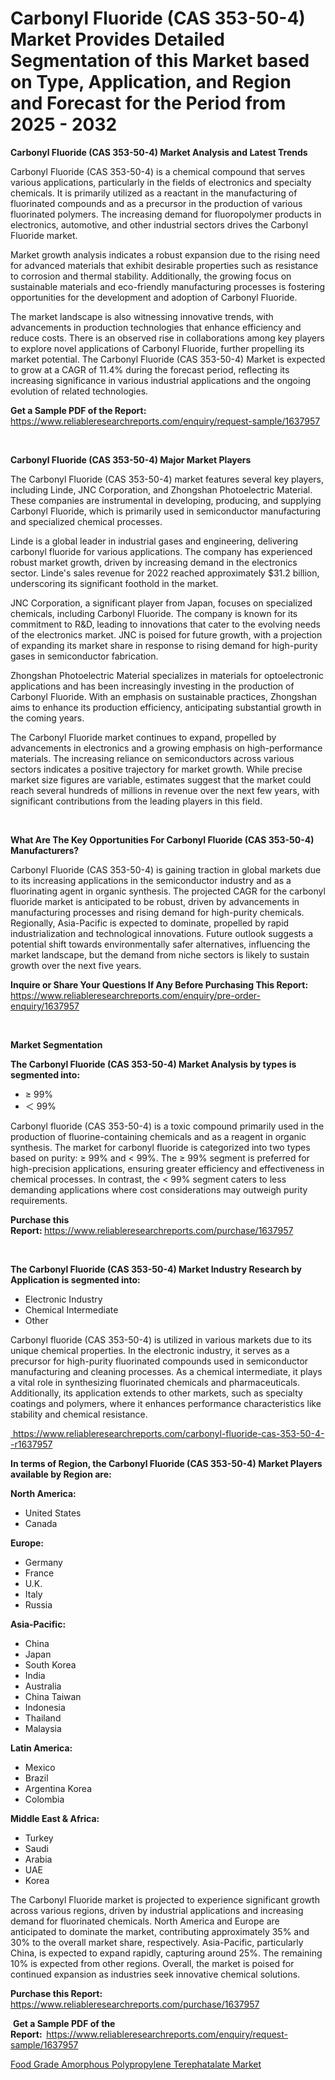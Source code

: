 <p><h1>Carbonyl Fluoride (CAS 353-50-4) Market Provides Detailed Segmentation of this Market based on Type, Application, and Region and Forecast for the Period from 2025 - 2032</h1></p><p><strong>Carbonyl Fluoride (CAS 353-50-4) Market Analysis and Latest Trends</strong></p>
<p><p>Carbonyl Fluoride (CAS 353-50-4) is a chemical compound that serves various applications, particularly in the fields of electronics and specialty chemicals. It is primarily utilized as a reactant in the manufacturing of fluorinated compounds and as a precursor in the production of various fluorinated polymers. The increasing demand for fluoropolymer products in electronics, automotive, and other industrial sectors drives the Carbonyl Fluoride market.</p><p>Market growth analysis indicates a robust expansion due to the rising need for advanced materials that exhibit desirable properties such as resistance to corrosion and thermal stability. Additionally, the growing focus on sustainable materials and eco-friendly manufacturing processes is fostering opportunities for the development and adoption of Carbonyl Fluoride. </p><p>The market landscape is also witnessing innovative trends, with advancements in production technologies that enhance efficiency and reduce costs. There is an observed rise in collaborations among key players to explore novel applications of Carbonyl Fluoride, further propelling its market potential. The Carbonyl Fluoride (CAS 353-50-4) Market is expected to grow at a CAGR of 11.4% during the forecast period, reflecting its increasing significance in various industrial applications and the ongoing evolution of related technologies.</p></p>
<p><strong>Get a Sample PDF of the Report:&nbsp;</strong> <a href="https://www.reliableresearchreports.com/enquiry/request-sample/1637957?utm_campaign=2271&utm_medium=2&utm_source=Github&utm_content=ia&utm_term=01022025&utm_id=carbonyl-fluoride-cas-353-50-4">https://www.reliableresearchreports.com/enquiry/request-sample/1637957</a></p>
<p>&nbsp;</p>
<p><strong>Carbonyl Fluoride (CAS 353-50-4) Major Market Players</strong></p>
<p><p>The Carbonyl Fluoride (CAS 353-50-4) market features several key players, including Linde, JNC Corporation, and Zhongshan Photoelectric Material. These companies are instrumental in developing, producing, and supplying Carbonyl Fluoride, which is primarily used in semiconductor manufacturing and specialized chemical processes.</p><p>Linde is a global leader in industrial gases and engineering, delivering carbonyl fluoride for various applications. The company has experienced robust market growth, driven by increasing demand in the electronics sector. Linde's sales revenue for 2022 reached approximately $31.2 billion, underscoring its significant foothold in the market.</p><p>JNC Corporation, a significant player from Japan, focuses on specialized chemicals, including Carbonyl Fluoride. The company is known for its commitment to R&D, leading to innovations that cater to the evolving needs of the electronics market. JNC is poised for future growth, with a projection of expanding its market share in response to rising demand for high-purity gases in semiconductor fabrication.</p><p>Zhongshan Photoelectric Material specializes in materials for optoelectronic applications and has been increasingly investing in the production of Carbonyl Fluoride. With an emphasis on sustainable practices, Zhongshan aims to enhance its production efficiency, anticipating substantial growth in the coming years.</p><p>The Carbonyl Fluoride market continues to expand, propelled by advancements in electronics and a growing emphasis on high-performance materials. The increasing reliance on semiconductors across various sectors indicates a positive trajectory for market growth. While precise market size figures are variable, estimates suggest that the market could reach several hundreds of millions in revenue over the next few years, with significant contributions from the leading players in this field.</p></p>
<p>&nbsp;</p>
<p><strong>What Are The Key Opportunities For Carbonyl Fluoride (CAS 353-50-4) Manufacturers?</strong></p>
<p><p>Carbonyl Fluoride (CAS 353-50-4) is gaining traction in global markets due to its increasing applications in the semiconductor industry and as a fluorinating agent in organic synthesis. The projected CAGR for the carbonyl fluoride market is anticipated to be robust, driven by advancements in manufacturing processes and rising demand for high-purity chemicals. Regionally, Asia-Pacific is expected to dominate, propelled by rapid industrialization and technological innovations. Future outlook suggests a potential shift towards environmentally safer alternatives, influencing the market landscape, but the demand from niche sectors is likely to sustain growth over the next five years.</p></p>
<p><strong>Inquire or Share Your Questions If Any Before Purchasing This Report:</strong> <a href="https://www.reliableresearchreports.com/enquiry/pre-order-enquiry/1637957?utm_campaign=2271&utm_medium=2&utm_source=Github&utm_content=ia&utm_term=01022025&utm_id=carbonyl-fluoride-cas-353-50-4">https://www.reliableresearchreports.com/enquiry/pre-order-enquiry/1637957</a></p>
<p>&nbsp;</p>
<p><strong>Market Segmentation</strong></p>
<p><strong>The Carbonyl Fluoride (CAS 353-50-4) Market Analysis by types is segmented into:</strong></p>
<p><ul><li>≥ 99%</li><li>＜ 99%</li></ul></p>
<p><p>Carbonyl fluoride (CAS 353-50-4) is a toxic compound primarily used in the production of fluorine-containing chemicals and as a reagent in organic synthesis. The market for carbonyl fluoride is categorized into two types based on purity: ≥ 99% and < 99%. The ≥ 99% segment is preferred for high-precision applications, ensuring greater efficiency and effectiveness in chemical processes. In contrast, the < 99% segment caters to less demanding applications where cost considerations may outweigh purity requirements.</p></p>
<p><strong>Purchase this Report:&nbsp;</strong><a href="https://www.reliableresearchreports.com/purchase/1637957?utm_campaign=2271&utm_medium=2&utm_source=Github&utm_content=ia&utm_term=01022025&utm_id=carbonyl-fluoride-cas-353-50-4">https://www.reliableresearchreports.com/purchase/1637957</a></p>
<p>&nbsp;</p>
<p><strong>The Carbonyl Fluoride (CAS 353-50-4) Market Industry Research by Application is segmented into:</strong></p>
<p><ul><li>Electronic Industry</li><li>Chemical Intermediate</li><li>Other</li></ul></p>
<p><p>Carbonyl fluoride (CAS 353-50-4) is utilized in various markets due to its unique chemical properties. In the electronic industry, it serves as a precursor for high-purity fluorinated compounds used in semiconductor manufacturing and cleaning processes. As a chemical intermediate, it plays a vital role in synthesizing fluorinated chemicals and pharmaceuticals. Additionally, its application extends to other markets, such as specialty coatings and polymers, where it enhances performance characteristics like stability and chemical resistance.</p></p>
<p><a href="https://www.reliableresearchreports.com/carbonyl-fluoride-cas-353-50-4--r1637957?utm_campaign=2271&utm_medium=2&utm_source=Github&utm_content=ia&utm_term=01022025&utm_id=carbonyl-fluoride-cas-353-50-4">&nbsp;https://www.reliableresearchreports.com/carbonyl-fluoride-cas-353-50-4--r1637957</a></p>
<p><strong>In terms of Region, the Carbonyl Fluoride (CAS 353-50-4) Market Players available by Region are:</strong></p>
<p>
    <p> <strong> North America: </strong>
        <ul>
            <li>United States</li>
            <li>Canada</li>
        </ul>
        </p> 
    <p> <strong> Europe: </strong>
        <ul>
            <li>Germany</li>
            <li>France</li>
            <li>U.K.</li>
            <li>Italy</li>
            <li>Russia</li>
        </ul>
        </p> 
    <p> <strong> Asia-Pacific: </strong>
        <ul>
            <li>China</li>
            <li>Japan</li>
            <li>South Korea</li>
            <li>India</li>
            <li>Australia</li>
            <li>China Taiwan</li>
            <li>Indonesia</li>
            <li>Thailand</li>
            <li>Malaysia</li>
        </ul>
        </p> 
    <p> <strong> Latin America: </strong>
        <ul>
            <li>Mexico</li>
            <li>Brazil</li>
            <li>Argentina Korea</li>
            <li>Colombia</li>
        </ul>
        </p> 
    <p> <strong> Middle East & Africa: </strong>
        <ul>
            <li>Turkey</li>
            <li>Saudi</li>
            <li>Arabia</li>
            <li>UAE</li>
            <li>Korea</li>
        </ul>
    </p>
    </p>
<p><p>The Carbonyl Fluoride market is projected to experience significant growth across various regions, driven by industrial applications and increasing demand for fluorinated chemicals. North America and Europe are anticipated to dominate the market, contributing approximately 35% and 30% to the overall market share, respectively. Asia-Pacific, particularly China, is expected to expand rapidly, capturing around 25%. The remaining 10% is expected from other regions. Overall, the market is poised for continued expansion as industries seek innovative chemical solutions.</p></p>
<p><strong>Purchase this Report: </strong><a href="https://www.reliableresearchreports.com/purchase/1637957?utm_campaign=2271&utm_medium=2&utm_source=Github&utm_content=ia&utm_term=01022025&utm_id=carbonyl-fluoride-cas-353-50-4">https://www.reliableresearchreports.com/purchase/1637957</a></p>
<p>&nbsp;<strong>Get a Sample PDF of the Report:&nbsp;&nbsp;</strong><a href="https://www.reliableresearchreports.com/enquiry/request-sample/1637957?utm_campaign=2271&utm_medium=2&utm_source=Github&utm_content=ia&utm_term=01022025&utm_id=carbonyl-fluoride-cas-353-50-4">https://www.reliableresearchreports.com/enquiry/request-sample/1637957</a></p>
<p><strong></strong></p>
<p><p><a href="https://github.com/antonioc6hal/Market-Research-Report-List-1/blob/main/food-grade-amorphous-polypropylene-terephatalate-market.md?utm_campaign=2271&utm_medium=2&utm_source=Github&utm_content=ia&utm_term=01022025&utm_id=carbonyl-fluoride-cas-353-50-4">Food Grade Amorphous Polypropylene Terephatalate Market</a></p></p>
